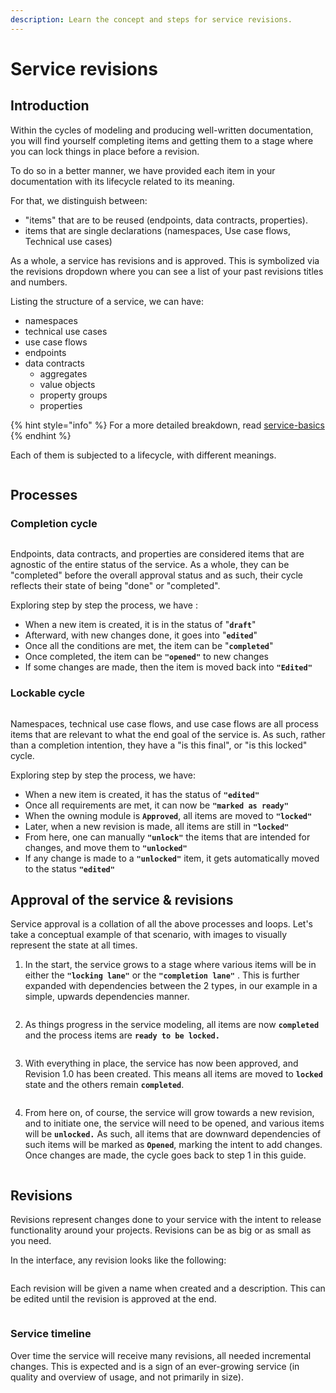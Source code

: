 ```yaml
---
description: Learn the concept and steps for service revisions.
---
```


# Service revisions

## Introduction

Within the cycles of modeling and producing well-written documentation, you will find yourself completing items and getting them to a stage where you can lock things in place before a revision.

To do so in a better manner, we have provided each item in your documentation with its lifecycle related to its meaning.

For that, we distinguish between:

* "items" that are to be reused (endpoints, data contracts, properties).
* items that are single declarations (namespaces, Use case flows, Technical use cases)

As a whole, a service has revisions and is approved. This is symbolized via the revisions dropdown where you can see a list of your past revisions titles and numbers.



Listing the structure of a service, we can have:

* namespaces
* technical use cases
* use case flows
* endpoints
* data contracts
  * aggregates
  * value objects
  * property groups&#x20;
  * properties

{% hint style="info" %}
For a more detailed breakdown, read [service-basics](service-basics/ "mention")
{% endhint %}

Each of them is subjected to a lifecycle, with different meanings.

<figure><img src="../../.gitbook/assets/image (60).png" alt=""><figcaption></figcaption></figure>

## Processes

### Completion cycle

<figure><img src="../../.gitbook/assets/image (61).png" alt=""><figcaption></figcaption></figure>

Endpoints, data contracts, and properties are considered items that are agnostic of the entire status of the service. As a whole, they can be "completed" before the overall approval status and as such, their cycle reflects their state of being "done" or "completed".

Exploring step by step the process, we have :

* When a new item is created, it is in the status of "**`draft`**"
* Afterward, with new changes done, it goes into "**`edited`**"
* Once all the conditions are met, the item can be "**`completed`**"
* Once completed, the item can be **`"opened"`** to new changes
* If some changes are made, then the item is moved back into **`"Edited"`**

### Lockable cycle

<figure><img src="../../.gitbook/assets/image (62).png" alt=""><figcaption></figcaption></figure>

Namespaces, technical use case flows, and use case flows are all process items that are relevant to what the end goal of the service is. As such, rather than a completion intention, they have a "is this final", or "is this locked" cycle.



Exploring step by step the process, we have:&#x20;

* When a new item is created, it has the status of **`"edited"`**
* Once all requirements are met, it can now be **`"marked as ready"`**
* When the owning module is **`Approved`**, all items are moved to **`"locked"`**
* Later, when a new revision is made, all items are still in **`"locked"`**
* From here, one can manually **`"unlock"`** the items that are intended for changes, and move them to **`"unlocked"`**
* If any change is made to a **`"unlocked"`** item, it gets automatically moved to the status **`"edited"`**



## Approval of the service & revisions

Service approval is a collation of all the above processes and loops. Let's take a conceptual example of that scenario, with images to visually represent the state at all times.

1. In the start, the service grows to a stage where various items will be in either the **`"locking lane"`** or the **`"completion lane"`** . This is further expanded with dependencies between the 2 types, in our example in a simple, upwards dependencies manner.

<figure><img src="../../.gitbook/assets/image (63).png" alt=""><figcaption></figcaption></figure>

2. As things progress in the service modeling, all items are now **`completed`** and the process items are **`ready to be locked.`**

<figure><img src="../../.gitbook/assets/image (64).png" alt=""><figcaption></figcaption></figure>

3. With everything in place, the service has now been approved, and Revision 1.0 has been created. This means all items are moved to **`locked`** state and the others remain **`completed`**.

<figure><img src="../../.gitbook/assets/image (65).png" alt=""><figcaption></figcaption></figure>

4. From here on, of course, the service will grow towards a new revision, and to initiate one, the service will need to be opened, and various items will be **`unlocked.`** As such, all items that are downward dependencies of such items will be marked as **`Opened`**, marking the intent to add changes. Once changes are made, the cycle goes back to step 1 in this guide.

<figure><img src="../../.gitbook/assets/image (66).png" alt=""><figcaption></figcaption></figure>



## Revisions

Revisions represent changes done to your service with the intent to release functionality around your projects. Revisions can be as big or as small as you need.&#x20;

In the interface, any revision looks like the following:

<figure><img src="../../.gitbook/assets/image (67).png" alt=""><figcaption></figcaption></figure>

Each revision will be given a name when created and a description. This can be edited until the revision is approved at the end.

<figure><img src="../../.gitbook/assets/image (68).png" alt=""><figcaption></figcaption></figure>

### Service timeline

Over time the service will receive many revisions, all needed incremental changes. This is expected and is a sign of an ever-growing service (in quality and overview of usage, and not primarily in size).

<figure><img src="../../.gitbook/assets/image (69).png" alt=""><figcaption></figcaption></figure>
